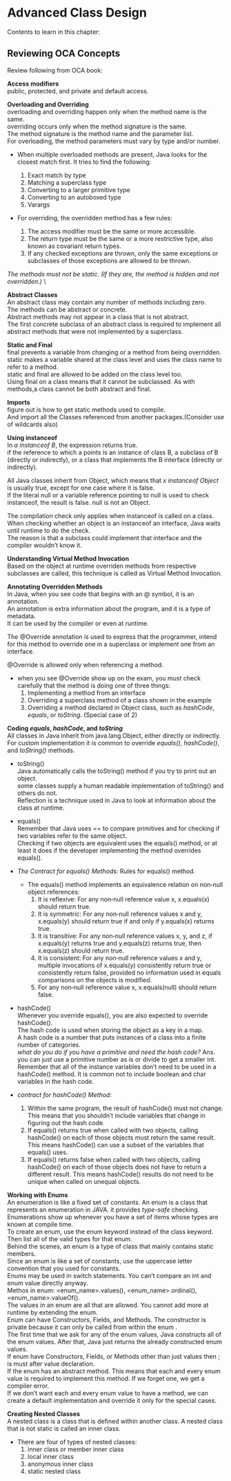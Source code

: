 # Advanced Class Design

Contents to learn in this chapter:

## Reviewing OCA Concepts

Review following from OCA book:

**Access modifiers** \
public, protected, and private and default access.

**Overloading and Overriding** \
overloading and overriding happen only when the method name is the same. \
overriding occurs only when the method signature is the same. \
The method signature is the method name and the parameter list. \
For overloading, the method parameters must vary by type and/or number.

- When multiple overloaded methods are present, Java looks for the closest match first. It tries to find the following:
  1. Exact match by type
  2. Matching a superclass type
  3. Converting to a larger primitive type
  4. Converting to an autoboxed type
  5. Varargs
  
- For overriding, the overridden method has a few rules:
  1. The access modifier must be the same or more accessible.
  2. The return type must be the same or a more restrictive type, also known as covariant return types.
  3. If any checked exceptions are thrown, only the same exceptions or subclasses of those exceptions are allowed to be thrown.

*The methods must not be static. (If they are, the method is hidden and not overridden.)* \

**Abstract Classes** \
An abstract class may contain any number of methods including zero. \
The methods can be abstract or concrete. \
Abstract methods may not appear in a class that is not abstract. \
The first concrete subclass of an abstract class is required to implement all abstract methods that were not implemented by a superclass.

**Static and Final** \
final prevents a variable from changing or a method from being overridden. \
static makes a variable shared at the class level and uses the class name to refer to a method.\
static and final are allowed to be added on the class level too. \
Using final on a class means that it cannot be subclassed. As with methods,a class cannot be both abstract and final.

**Imports** \
figure out is how to get static methods used to compile.\
And import all the Classes referenced from another packages.(Consider use of wildcards also)

**Using instanceof** \
In *a instanceof B*, the expression returns true. \
if the reference to which a points is an instance of class B, a subclass of B (directly or indirectly), or a class that implements the B interface (directly or indirectly).

All Java classes inherit from Object, which means that *x instanceof Object* is usually true, except for one case where it is false. \
If the literal null or a variable reference pointing to null is used to check instanceof, the result is false. null is not an Object.

The compilation check only applies when instanceof is called on a class.\
When checking whether an object is an instanceof an interface, Java waits until runtime to do the check.\
The reason is that a subclass could implement that interface and the compiler wouldn’t know it.

**Understanding Virtual Method Invocation** \
Based on the object at runtime overriden methods from respective subclasses are called, this technique is called as Virtual Method Invocation.

**Annotating Overridden Methods** \
In Java, when you see code that begins with an @ symbol, it is an annotation.\
An annotation is extra information about the program, and it is a type of metadata.\
It can be used by the compiler or even at runtime.

The @Override annotation is used to express that the programmer, intend for this method to override one in a superclass or implement one from an interface.

@Override is allowed only when referencing a method.

- when you see @Override show up on the exam, you must check carefully that the method is doing one of three things:
  1. Implementing a method from an interface
  2. Overriding a superclass method of a class shown in the example
  3. Overriding a method declared in Object class, such as *hashCode*, *equals*, or *toString*. (Special case of 2)

**Coding *equals*, *hashCode*, and *toString*** \
All classes in Java inherit from java.lang.Object, either directly or indirectly.\
For custom implementation it is common to override *equals()*, *hashCode()*, and *toString()* methods.

- toString() \
  Java automatically calls the toString() method if you try to print out an object.\
  some classes supply a human readable implementation of toString() and others do not.\
  Reflection is a technique used in Java to look at information about the class at runtime.

- equals() \
  Remember that Java uses == to compare primitives and for checking if two variables refer to the same object. \
  Checking if two objects are equivalent uses the equals() method, or at least it does if the developer implementing the method           overrides equals().

- *The Contract for equals() Methods*: Rules for equals() method.
  - The equals() method implements an equivalence relation on non‐null object references:
    1. It is reflexive: For any non‐null reference value x, x.equals(x) should return true.
    2. It is symmetric: For any non‐null reference values x and y, x.equals(y) should return true if and only if y.equals(x) returns            true.
    3. It is transitive: For any non‐null reference values x, y, and z, if x.equals(y) returns true and y.equals(z) returns true, then          x.equals(z) should return true.
    4. It is consistent: For any non‐null reference values x and y, multiple invocations of x.equals(y) consistently return true or            consistently return false, provided no information used in equals comparisons on the objects is modified.
    5. For any non‐null reference value x, x.equals(null) should return false.
- hashCode() \
  Whenever you override equals(), you are also expected to override hashCode(). \
  The hash code is used when storing the object as a key in a map. \
  A hash code is a number that puts instances of a class into a finite number of categories.\
  *what do you do if you have a primitive and need the hash code?* Ans. you can just use a primitive number as is or divide to get a        smaller int.\
  Remember that all of the instance variables don’t need to be used in a hashCode() method. It is common not to include boolean and char   variables in the hash code.

- *contract for hashCode() Method*:
  1. Within the same program, the result of hashCode() must not change. This means that you shouldn’t include variables that change in figuring out the hash code.
  2. If equals() returns true when called with two objects, calling hashCode() on each of those objects must return the same result. This means hashCode() can use a subset of the variables that equals() uses.
  3. If equals() returns false when called with two objects, calling hashCode() on each of those objects does not have to return a different result. This means hashCode() results do not need to be unique when called on unequal objects.

**Working with Enums** \
An enumeration is like a fixed set of constants. An enum is a class that represents an enumeration in JAVA. it provides *type-safe* checking. \
Enumerations show up whenever you have a set of items whose types are known at compile time. \
To create an enum, use the enum keyword instead of the class keyword. Then list all of the valid types for that enum.\
Behind the scenes, an enum is a type of class that mainly contains static members. \
Since an enum is like a set of constants, use the uppercase letter convention that you used for constants. \
Enums may be used in switch statements. You can’t compare an int and enum value directly anyway. \
Methos in enum: <enum_name>.values(), <enum_name>.ordinal(), <enum_name>.valueOf(). \
The values in an enum are all that are allowed. You cannot add more at runtime by extending the enum. \
Enum can have Constructors, Fields, and Methods. The constructor is private because it can only be called from within the enum . \
The first time that we ask for any of the enum values, Java constructs all of the enum values. After that, Java just returns the already constructed enum values. \
If enum have Constructors, Fields, or Methods other than just values then ; is must after value declaration. \
If the enum has an abstract method. This means that each and every enum value is required to implement this method. If we forget one, we get a compiler error. \
If we don’t want each and every enum value to have a method, we can create a default implementation and override it only for the special cases.

**Creating Nested Classes** \
A nested class is a class that is defined within another class.
A nested class that is not static is called an inner class.

- There are four of types of nested classes:
  1. inner class or member inner class
  2. local inner class
  3. anonymous inner class
  4. static nested class